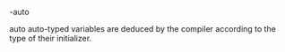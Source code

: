 -auto


auto
auto-typed variables are deduced by the compiler according to the type of their initializer.
